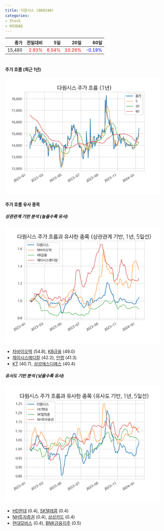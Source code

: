 ```yaml
---
title: 다원시스 (068240)
categories:
- Stock
- KOSDAQ
---
```


|종가|전일대비|5일|20일|60일|
|---:|-------:|--:|---:|---:|
|15,480|<span style="color: red">2.93%</span>|<span style="color: red">6.54%</span>|<span style="color: red">10.26%</span>|<span style="color: blue">-0.19%</span>|

<!-- more -->
#
#### 주가 흐름 (최근 1년)
![068240](/assets/images/stock/068240.png)


#### 주가 흐름 유사 종목


##### 상관관계 기반 분석 (높을수록 유사)
![068240](/assets/images/stock/068240_corr.png)
- [차바이오텍](/085660/) (54.8), [KB금융](/105560/) (49.0)
- [제이시스메디칼](/287410/) (42.2), [안랩](/053800/) (41.3)
- [KT](/030200/) (40.7), [삼성에스디에스](/018260/) (40.4)


##### 유사도 기반 분석 (낮을수록 유사)	
![068240](/assets/images/stock/068240_sim.png)
- [HD현대](/267250/) (0.4), [SK텔레콤](/017670/) (0.4)
- [NH투자증권](/005940/) (0.4), [삼성카드](/029780/) (0.4)
- [현대모비스](/012330/) (0.4), [BNK금융지주](/138930/) (0.5)